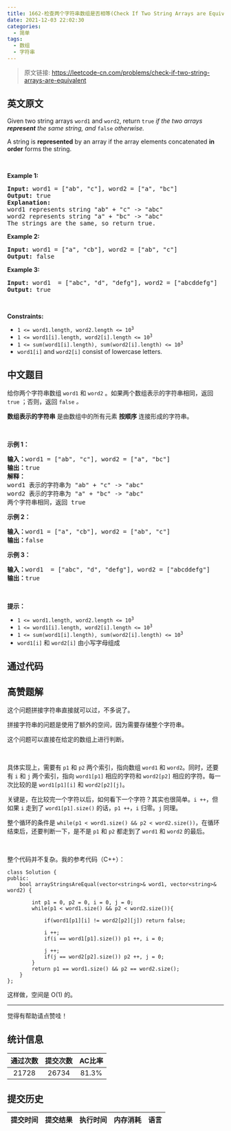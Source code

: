 ```yaml
---
title: 1662-检查两个字符串数组是否相等(Check If Two String Arrays are Equivalent)
date: 2021-12-03 22:02:30
categories:
  - 简单
tags:
  - 数组
  - 字符串
---
```


> 原文链接: https://leetcode-cn.com/problems/check-if-two-string-arrays-are-equivalent


## 英文原文
<div><p>Given two string arrays <code>word1</code> and <code>word2</code>, return<em> </em><code>true</code><em> if the two arrays <strong>represent</strong> the same string, and </em><code>false</code><em> otherwise.</em></p>

<p>A string is <strong>represented</strong> by an array if the array elements concatenated <strong>in order</strong> forms the string.</p>

<p>&nbsp;</p>
<p><strong>Example 1:</strong></p>

<pre>
<strong>Input:</strong> word1 = [&quot;ab&quot;, &quot;c&quot;], word2 = [&quot;a&quot;, &quot;bc&quot;]
<strong>Output:</strong> true
<strong>Explanation:</strong>
word1 represents string &quot;ab&quot; + &quot;c&quot; -&gt; &quot;abc&quot;
word2 represents string &quot;a&quot; + &quot;bc&quot; -&gt; &quot;abc&quot;
The strings are the same, so return true.</pre>

<p><strong>Example 2:</strong></p>

<pre>
<strong>Input:</strong> word1 = [&quot;a&quot;, &quot;cb&quot;], word2 = [&quot;ab&quot;, &quot;c&quot;]
<strong>Output:</strong> false
</pre>

<p><strong>Example 3:</strong></p>

<pre>
<strong>Input:</strong> word1  = [&quot;abc&quot;, &quot;d&quot;, &quot;defg&quot;], word2 = [&quot;abcddefg&quot;]
<strong>Output:</strong> true
</pre>

<p>&nbsp;</p>
<p><strong>Constraints:</strong></p>

<ul>
	<li><code>1 &lt;= word1.length, word2.length &lt;= 10<sup>3</sup></code></li>
	<li><code>1 &lt;= word1[i].length, word2[i].length &lt;= 10<sup>3</sup></code></li>
	<li><code>1 &lt;= sum(word1[i].length), sum(word2[i].length) &lt;= 10<sup>3</sup></code></li>
	<li><code>word1[i]</code> and <code>word2[i]</code> consist of lowercase letters.</li>
</ul>
</div>

## 中文题目
<div><p>给你两个字符串数组 <code>word1</code> 和 <code>word2</code> 。如果两个数组表示的字符串相同，返回<em> </em><code>true</code><em> </em>；否则，返回 <code>false</code><em> 。</em></p>

<p><strong>数组表示的字符串</strong> 是由数组中的所有元素 <strong>按顺序</strong> 连接形成的字符串。</p>

<p> </p>

<p><strong>示例 1：</strong></p>

<pre>
<strong>输入：</strong>word1 = ["ab", "c"], word2 = ["a", "bc"]
<strong>输出：</strong>true
<strong>解释：</strong>
word1 表示的字符串为 "ab" + "c" -> "abc"
word2 表示的字符串为 "a" + "bc" -> "abc"
两个字符串相同，返回 true</pre>

<p><strong>示例 2：</strong></p>

<pre>
<strong>输入：</strong>word1 = ["a", "cb"], word2 = ["ab", "c"]
<strong>输出：</strong>false
</pre>

<p><strong>示例 3：</strong></p>

<pre>
<strong>输入：</strong>word1  = ["abc", "d", "defg"], word2 = ["abcddefg"]
<strong>输出：</strong>true
</pre>

<p> </p>

<p><strong>提示：</strong></p>

<ul>
	<li><code>1 <= word1.length, word2.length <= 10<sup>3</sup></code></li>
	<li><code>1 <= word1[i].length, word2[i].length <= 10<sup>3</sup></code></li>
	<li><code>1 <= sum(word1[i].length), sum(word2[i].length) <= 10<sup>3</sup></code></li>
	<li><code>word1[i]</code> 和 <code>word2[i]</code> 由小写字母组成</li>
</ul>
</div>

## 通过代码
<RecoDemo>
</RecoDemo>


## 高赞题解
这个问题拼接字符串直接就可以过，不多说了。

拼接字符串的问题是使用了额外的空间，因为需要存储整个字符串。

这个问题可以直接在给定的数组上进行判断。

<br/>

具体实现上，需要有 ``p1`` 和 ``p2`` 两个索引，指向数组 ``word1`` 和 ``word2``。同时，还要有 ``i`` 和 ``j`` 两个索引，指向 ``word1[p1]`` 相应的字符和 ``word2[p2]`` 相应的字符。每一次比较的是 ``word1[p1][i]`` 和 ``word2[p2][j]``。

关键是，在比较完一个字符以后，如何看下一个字符？其实也很简单。``i ++``，但如果 ``i`` 走到了 ``word1[p1].size()`` 的话，``p1 ++``，``i`` 归零。``j`` 同理。

整个循环的条件是 ``while(p1 < word1.size() && p2 < word2.size())``，在循环结束后，还要判断一下，是不是 ``p1`` 和 ``p2`` 都走到了 ``word1`` 和 ``word2`` 的最后。

<br/>

整个代码并不复杂。我的参考代码（C++）：

```
class Solution {
public:
    bool arrayStringsAreEqual(vector<string>& word1, vector<string>& word2) {

        int p1 = 0, p2 = 0, i = 0, j = 0;
        while(p1 < word1.size() && p2 < word2.size()){

            if(word1[p1][i] != word2[p2][j]) return false;

            i ++;
            if(i == word1[p1].size()) p1 ++, i = 0;

            j ++;
            if(j == word2[p2].size()) p2 ++, j = 0;
        }
        return p1 == word1.size() && p2 == word2.size();
    }
};
```

这样做，空间是 O(1) 的。

---

觉得有帮助请点赞哇！


## 统计信息
| 通过次数 | 提交次数 | AC比率 |
| :------: | :------: | :------: |
|    21728    |    26734    |   81.3%   |

## 提交历史
| 提交时间 | 提交结果 | 执行时间 |  内存消耗  | 语言 |
| :------: | :------: | :------: | :--------: | :--------: |

